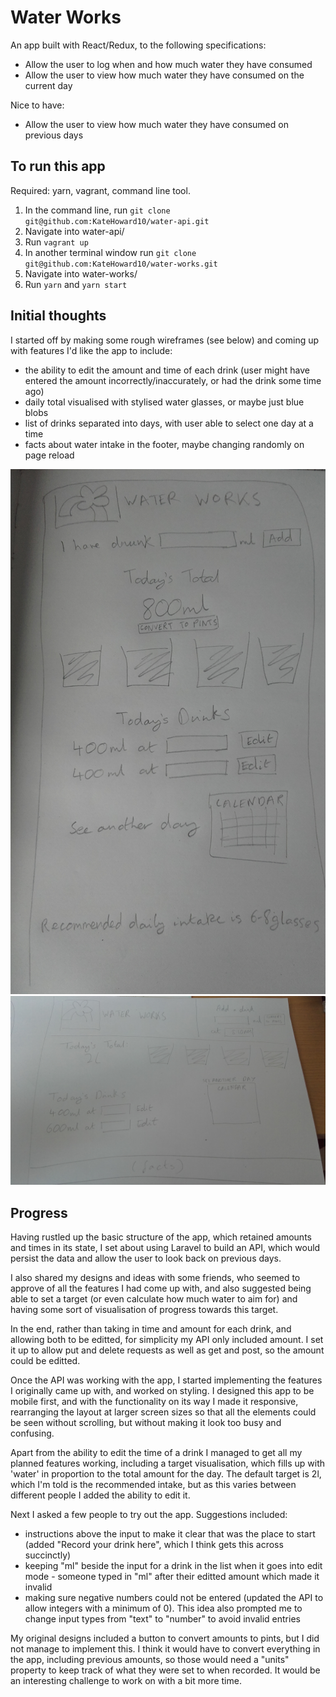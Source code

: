 # Water Works

An app built with React/Redux, to the following specifications:
- Allow the user to log when and how much water they have consumed
- Allow the user to view how much water they have consumed on the current day

Nice to have:

- Allow the user to view how much water they have consumed on previous days


## To run this app

Required: yarn, vagrant, command line tool.

1. In the command line, run ```git clone git@github.com:KateHoward10/water-api.git```
2. Navigate into water-api/
3. Run ```vagrant up```
4. In another terminal window run ```git clone git@github.com:KateHoward10/water-works.git```
5. Navigate into water-works/
6. Run ```yarn``` and ```yarn start```


## Initial thoughts

I started off by making some rough wireframes (see below) and coming up with features I'd like the app to include:
- the ability to edit the amount and time of each drink (user might have entered the amount incorrectly/inaccurately, or had the drink some time ago)
- daily total visualised with stylised water glasses, or maybe just blue blobs
- list of drinks separated into days, with user able to select one day at a time
- facts about water intake in the footer, maybe changing randomly on page reload

![Mobile Design](src/img/mobile-design.jpg)
![Desktop Design](src/img/desktop-design.jpg)

## Progress

Having rustled up the basic structure of the app, which retained amounts and times in its state, I set about using Laravel to build an API, which would persist the data and allow the user to look back on previous days.

I also shared my designs and ideas with some friends, who seemed to approve of all the features I had come up with, and also suggested being able to set a target (or even calculate how much water to aim for) and having some sort of visualisation of progress towards this target.

In the end, rather than taking in time and amount for each drink, and allowing both to be editted, for simplicity my API only included amount. I set it up to allow put and delete requests as well as get and post, so the amount could be editted.

Once the API was working with the app, I started implementing the features I originally came up with, and worked on styling. I designed this app to be mobile first, and with the functionality on its way I made it responsive, rearranging the layout at larger screen sizes so that all the elements could be seen without scrolling, but without making it look too busy and confusing.

Apart from the ability to edit the time of a drink I managed to get all my planned features working, including a target visualisation, which fills up with 'water' in proportion to the total amount for the day. The default target is 2l, which I'm told is the recommended intake, but as this varies between different people I added the ability to edit it.

Next I asked a few people to try out the app. Suggestions included:
- instructions above the input to make it clear that was the place to start (added "Record your drink here", which I think gets this across succinctly)
- keeping "ml" beside the input for a drink in the list when it goes into edit mode - someone typed in "ml" after their editted amount which made it invalid
- making sure negative numbers could not be entered (updated the API to allow integers with a minimum of 0). This idea also prompted me to change input types from "text" to "number" to avoid invalid entries

My original designs included a button to convert amounts to pints, but I did not manage to implement this. I think it would have to convert everything in the app, including previous amounts, so those would need a "units" property to keep track of what they were set to when recorded. It would be an interesting challenge to work on with a bit more time.
